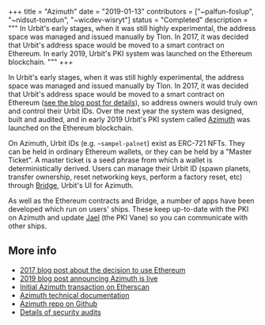 +++
title = "Azimuth"
date = "2019-01-13"
contributors = ["~palfun-foslup", "~nidsut-tomdun", "~wicdev-wisryt"]
status = "Completed"
description = """
In Urbit's early stages, when it was still highly experimental, the address
space was managed and issued manually by Tlon. In 2017, it was decided that
Urbit's address space would be moved to a smart contract on Ethereum. In early
2019, Urbit's PKI system was launched on the Ethereum blockchain.
"""
+++

In Urbit's early stages, when it was still highly experimental, the address
space was managed and issued manually by Tlon. In 2017, it was decided that
Urbit's address space would be moved to a smart contract on Ethereum ([see the
blog post for details]((https://urbit.org/blog/bootstrapping-urbit-from-ethereum))), so
address owners would truly own and control their Urbit IDs. Over the next year
the system was designed, built and audited, and in early 2019 Urbit's PKI system
called [Azimuth](https://urbit.org/docs/glossary/azimuth) was launched on the
Ethereum blockchain.

On Azimuth, Urbit IDs (e.g. `~sampel-palnet`) exist as ERC-721 NFTs. They can
be held in ordinary Ethereum wallets, or they can be held by a "Master Ticket".
A master ticket is a seed phrase from which a wallet is deterministically
derived. Users can manage their Urbit ID (spawn planets, transfer ownership,
reset networking keys, perform a factory reset, etc) through
[Bridge](https://bridge.urbit.org/), Urbit's UI for Azimuth.

As well as the Ethereum contracts and Bridge, a number of apps have been
developed which run on users' ships. These keep up-to-date with the PKI on
Azimuth and update [Jael](https://urbit.org/docs/glossary/jael) (the PKI Vane)
so you can communicate with other ships.

## More info

- [2017 blog post about the decision to use Ethereum](https://urbit.org/blog/bootstrapping-urbit-from-ethereum)
- [2019 blog post announcing Azimuth is live](https://urbit.org/blog/azimuth-is-on-chain)
- [Initial Azimuth transaction on Etherscan](https://etherscan.io/tx/0x53b8310bdd9331c1c163ef8e232645cf5abbd7b02d2d2acd64c05ccdbf80755e)
- [Azimuth technical documentation](https://urbit.org/docs/azimuth/azimuth)
- [Azimuth repo on Github](https://github.com/urbit/azimuth)
- [Details of security audits](https://urbit.org/audits)
